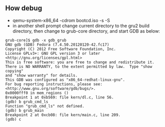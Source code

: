 ## How debug

* qemu-system-x86_64 -cdrom bootcd.iso -s -S
* in another shell prompt change current directory to the gru2 build directory, then change to grub-core directory, and start GDB as below:

```
grub-core]$ gdb -x gdb_grub
GNU gdb (GDB) Fedora (7.4.50.20120120-42.fc17)
Copyright (C) 2012 Free Software Foundation, Inc.
License GPLv3+: GNU GPL version 3 or later <http://gnu.org/licenses/gpl.html>
This is free software: you are free to change and redistribute it.
There is NO WARRANTY, to the extent permitted by law.  Type "show copying"
and "show warranty" for details.
This GDB was configured as "x86_64-redhat-linux-gnu".
For bug reporting instructions, please see:
<http://www.gnu.org/software/gdb/bugs/>.
0x0000fff0 in mem_regions ()
Breakpoint 1 at 0xb569: file kern/dl.c, line 56.
(gdb) b grub_cmd_ls
Function "grub_cmd_ls" not defined.
(gdb) b grub_main
Breakpoint 2 at 0xcb08: file kern/main.c, line 209.
(gdb) c

```

